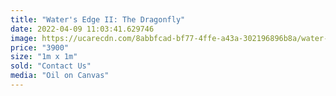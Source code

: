 ```yaml
---
title: "Water's Edge II: The Dragonfly"
date: 2022-04-09 11:03:41.629746
image: https://ucarecdn.com/8abbfcad-bf77-4ffe-a43a-302196896b8a/water-s-edge-ii-the-dragonfly.jpg
price: "3900"
size: "1m x 1m"
sold: "Contact Us"
media: "Oil on Canvas"
---
```


